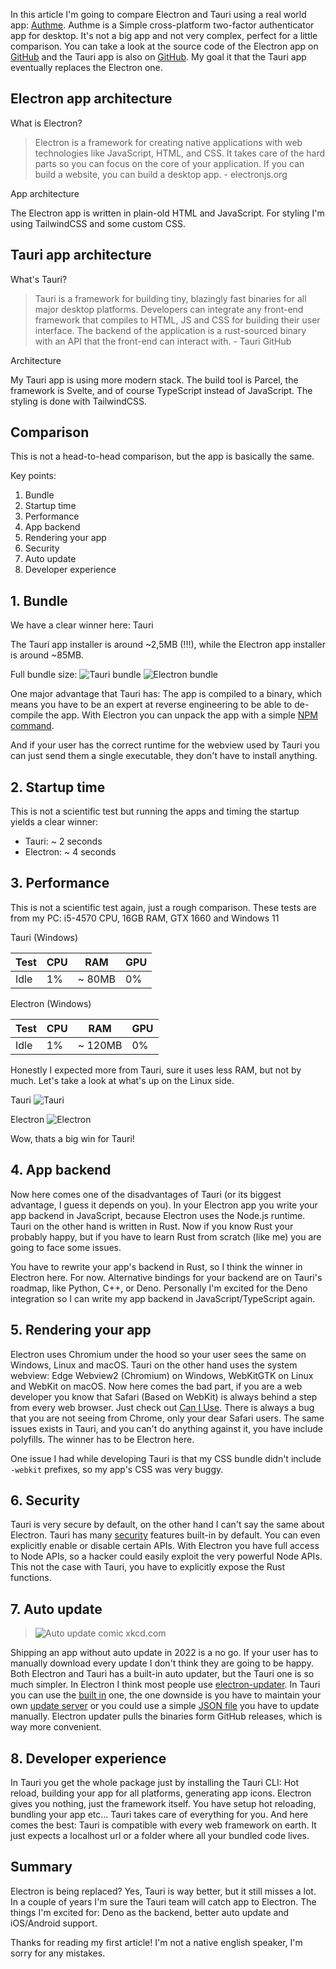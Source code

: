 In this article I'm going to compare Electron and Tauri using a real world app: [Authme](https://authme.levminer.com/). Authme is a Simple cross-platform two-factor authenticator app for desktop. It's not a big app and not very complex, perfect for a little comparison. You can take a look at the source code of the Electron app on [GitHub](https://github.com/Levminer/authme) and the Tauri app is also on [GitHub](https://github.com/Levminer/authme-v4). My goal it that the Tauri app eventually replaces the Electron one.

## Electron app architecture

What is Electron?

> Electron is a framework for creating native applications with web technologies like JavaScript, HTML, and CSS. It takes care of the hard parts so you can focus on the core of your application. If you can build a website, you can build a desktop app. - electronjs.org

App architecture

The Electron app is written in plain-old HTML and JavaScript. For styling I'm using TailwindCSS and some custom CSS.

## Tauri app architecture

What's Tauri?

> Tauri is a framework for building tiny, blazingly fast binaries for all major desktop platforms. Developers can integrate any front-end framework that compiles to HTML, JS and CSS for building their user interface. The backend of the application is a rust-sourced binary with an API that the front-end can interact with. - Tauri GitHub

Architecture

My Tauri app is using more modern stack. The build tool is Parcel, the framework is Svelte, and of course TypeScript instead of JavaScript. The styling is done with TailwindCSS.

## Comparison

This is not a head-to-head comparison, but the app is basically the same.

Key points:

1.  Bundle
2.  Startup time
3.  Performance
4.  App backend
5.  Rendering your app
6.  Security
7.  Auto update
8.  Developer experience

## 1\. Bundle

We have a clear winner here: Tauri

The Tauri app installer is around ~2,5MB (!!!), while the Electron app installer is around ~85MB.

Full bundle size: ![Tauri bundle](https://cdn.levminer.com/blog/tauri-vs-electron/tauri-bundle.png) ![Electron bundle](https://cdn.levminer.com/blog/tauri-vs-electron/electron-bundle.png)

One major advantage that Tauri has: The app is compiled to a binary, which means you have to be an expert at reverse engineering to be able to de-compile the app. With Electron you can unpack the app with a simple [NPM command](https://medium.com/how-to-electron/how-to-get-source-code-of-any-electron-application-cbb5c7726c37).

And if your user has the correct runtime for the webview used by Tauri you can just send them a single executable, they don't have to install anything.

## 2\. Startup time

This is not a scientific test but running the apps and timing the startup yields a clear winner:

-   Tauri: ~ 2 seconds
-   Electron: ~ 4 seconds

## 3\. Performance

This is not a scientific test again, just a rough comparison. These tests are from my PC: i5-4570 CPU, 16GB RAM, GTX 1660 and Windows 11

Tauri (Windows)

| Test | CPU | RAM | GPU |
| --- | --- | --- | --- |
| Idle | 1% | ~ 80MB | 0% |

Electron (Windows)

| Test | CPU | RAM | GPU |
| --- | --- | --- | --- |
| Idle | 1% | ~ 120MB | 0% |

Honestly I expected more from Tauri, sure it uses less RAM, but not by much. Let's take a look at what's up on the Linux side.

Tauri ![Tauri](https://cdn.levminer.com/blog/tauri-vs-electron/tauri-linux.png)

Electron ![Electron](https://cdn.levminer.com/blog/tauri-vs-electron/electron-linux.png)

Wow, thats a big win for Tauri!

## 4\. App backend

Now here comes one of the disadvantages of Tauri (or its biggest advantage, I guess it depends on you). In your Electron app you write your app backend in JavaScript, because Electron uses the Node.js runtime. Tauri on the other hand is written in Rust. Now if you know Rust your probably happy, but if you have to learn Rust from scratch (like me) you are going to face some issues.

You have to rewrite your app's backend in Rust, so I think the winner in Electron here. For now. Alternative bindings for your backend are on Tauri's roadmap, like Python, C++, or Deno. Personally I'm excited for the Deno integration so I can write my app backend in JavaScript/TypeScript again.

## 5\. Rendering your app

Electron uses Chromium under the hood so your user sees the same on Windows, Linux and macOS. Tauri on the other hand uses the system webview: Edge Webview2 (Chromium) on Windows, WebKitGTK on Linux and WebKit on macOS. Now here comes the bad part, if you are a web developer you know that Safari (Based on WebKit) is always behind a step from every web browser. Just check out [Can I Use](https://caniuse.com/). There is always a bug that you are not seeing from Chrome, only your dear Safari users. The same issues exists in Tauri, and you can't do anything against it, you have include polyfills. The winner has to be Electron here.

One issue I had while developing Tauri is that my CSS bundle didn't include `-webkit` prefixes, so my app's CSS was very buggy.

## 6\. Security

Tauri is very secure by default, on the other hand I can't say the same about Electron. Tauri has many [security](https://tauri.app/about/security) features built-in by default. You can even explicitly enable or disable certain APIs. With Electron you have full access to Node APIs, so a hacker could easily exploit the very powerful Node APIs. This not the case with Tauri, you have to explicitly expose the Rust functions.

## 7\. Auto update

> ![Auto update comic](https://imgs.xkcd.com/comics/update.png) xkcd.com

Shipping an app without auto update in 2022 is a no go. If your user has to manually download every update I don't think they are going to be happy. Both Electron and Tauri has a built-in auto updater, but the Tauri one is so much simpler. In Electron I think most people use [electron-updater](https://www.npmjs.com/package/electron-updater). In Tauri you can use the [built in](https://tauri.app/v1/guides/distribution/updater) one, the one downside is you have to maintain your own [update server](https://github.com/KilleenCode/tauri-update-cloudflare) or you could use a simple [JSON file](https://tauri.app/v1/guides/distribution/updater#update-file-json-format) you have to update manually. Electron updater pulls the binaries form GitHub releases, which is way more convenient.

## 8\. Developer experience

In Tauri you get the whole package just by installing the Tauri CLI: Hot reload, building your app for all platforms, generating app icons. Electron gives you nothing, just the framework itself. You have setup hot reloading, bundling your app etc... Tauri takes care of everything for you. And here comes the best: Tauri is compatible with every web framework on earth. It just expects a localhost url or a folder where all your bundled code lives.

## Summary

Electron is being replaced? Yes, Tauri is way better, but it still misses a lot. In a couple of years I'm sure the Tauri team will catch app to Electron. The things I'm excited for: Deno as the backend, better auto update and iOS/Android support.

Thanks for reading my first article! I'm not a native english speaker, I'm sorry for any mistakes.